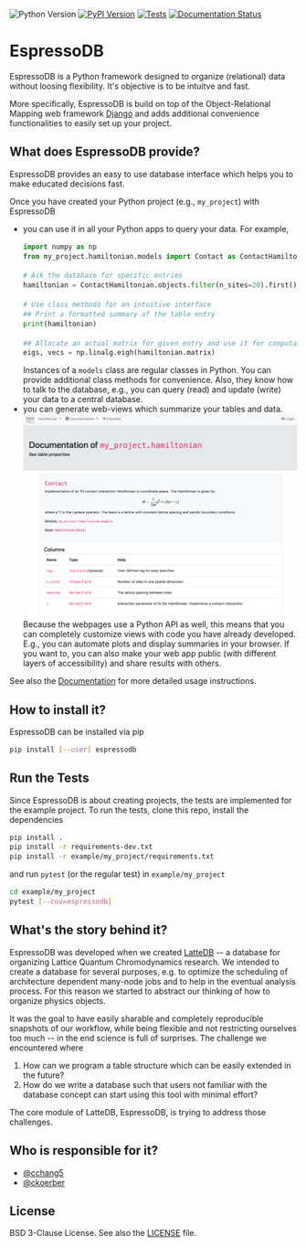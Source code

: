 ![Python Version](https://img.shields.io/pypi/pyversions/espressodb)
[![PyPI Version](https://img.shields.io/pypi/v/espressodb)](https://pypi.org/project/espressodb/)
[![Tests](https://github.com/callat-qcd/espressodb/workflows/Tests/badge.svg)](https://github.com/callat-qcd/espressodb/actions)
[![Documentation Status](https://readthedocs.org/projects/espressodb/badge/?version=latest)](https://espressodb.readthedocs.io/en/latest/?badge=latest)





# EspressoDB

EspressoDB is a Python framework designed to organize (relational) data without loosing flexibility.
It's objective is to be intuitve and fast.

More specifically, EspressoDB is build on top of the Object-Relational Mapping web framework [Django](https://docs.djangoproject.com) and adds additional convenience functionalities to easily set up your project.

## What does EspressoDB provide?

EspressoDB provides an easy to use database interface which helps you to make educated decisions fast.

Once you have created your Python project (e.g., `my_project`) with EspressoDB

* you can use it in all your Python apps to query your data. For example,
    ```python
    import numpy as np
    from my_project.hamiltonian.models import Contact as ContactHamiltonian

    # Ask the database for specific entries
    hamiltonian = ContactHamiltonian.objects.filter(n_sites=20).first()

    # Use class methods for an intuitive interface
    ## Print a formatted summary of the table entry
    print(hamiltonian)

    ## Allocate an actual matrix for given entry and use it for computations
    eigs, vecs = np.linalg.eigh(hamiltonian.matrix)
    ```
    Instances of a `models` class are regular classes in Python.
    You can provide additional class methods for convenience.
    Also, they know how to talk to the database, e.g., you can query (read) and update (write) your data to a central database.
* you can generate web-views which summarize your tables and data.
    ![Docpage example](https://raw.githubusercontent.com/callat-qcd/espressodb/master/doc-src/_static/webview-example.png)
    Because the webpages use a Python API as well, this means that you can completely customize views with code you have already developed.
    E.g., you can automate plots and display summaries in your browser.
    If you want to, you can also make your web app public (with different layers of accessibility) and share results with others.


See also the [Documentation](https://espressodb.readthedocs.io/en/latest/) for more detailed usage instructions.

## How to install it?
EspressoDB can be installed via pip
```bash
pip install [--user] espressodb
```

## Run the Tests
Since EspressoDB is about creating projects, the tests are implemented for the example project.
To run the tests, clone this repo, install the dependencies
```bash
pip install .
pip install -r requirements-dev.txt
pip install -r example/my_project/requirements.txt
```
and run `pytest` (or the regular test) in `example/my_project`
```bash
cd example/my_project
pytest [--cov=espressodb]
```

## What's the story behind it?

EspressoDB was developed when we created [LatteDB](https://www.github.com/callat-qcd/lattedb) -- a database for organizing Lattice Quantum Chromodynamics research.
We intended to create a database for several purposes, e.g. to optimize the scheduling of architecture dependent many-node jobs and to help in the eventual analysis process.
For this reason we started to abstract our thinking of how to organize physics objects.

It was the goal to have easily sharable and completely reproducible snapshots of our workflow, while being flexible and not restricting ourselves too much -- in the end science is full of surprises.
The challenge we encountered where
1. How can we program a table structure which can be easily extended in the future?
2. How do we write a database such that users not familiar with the database concept can start using this tool with minimal effort?

The core module of LatteDB, EspressoDB, is trying to address those challenges.

## Who is responsible for it?
* [@cchang5](https://github.com/cchang5)
* [@ckoerber](https://github.com/ckoerber)

## License

BSD 3-Clause License. See also the [LICENSE](LICENSE.md) file.
